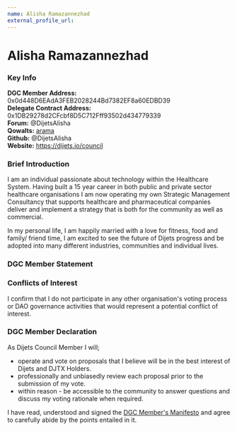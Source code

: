 ```yaml
---
name: Alisha Ramazannezhad
external_profile_url:
---
```


# Alisha Ramazannezhad

### Key Info

**DGC Member Address:** 0x0d448D6EAdA3FEB2028244Bd7382EF8a60EDBD39  
**Delegate Contract Address:** 0x1DB29278d2CFcbf8D5C712Fff93502d434779339  
**Forum:** @DijetsAlisha  
**Qowalts:** [arama](https://redirect.dijets.io/#/@arama:dijets.org)  
**Github:** @DijetsAlisha  
**Website:** https://dijets.io/council  

### Brief Introduction
I am an individual passionate about technology within the Healthcare System. Having built a 15 year career in both public and private sector healthcare organisations I am now operating my own Strategic Management Consultancy that supports healthcare and pharmaceutical companies deliver and implement a strategy that is both for the community as well as commercial. 

In my personal life, I am happily married with a love for fitness, food and family/ friend time, I am excited to see the future of Dijets progress and be adopted into many different industries, communities and individual lives. 

### DGC Member Statement


### Conflicts of Interest

I confirm that I do not participate in any other organisation's voting process or DAO governance activities that would represent a potential conflict of interest.

### DGC Member Declaration

As Dijets Council Member I will;

 - operate and vote on proposals that I believe will be in the best interest of Dijets and DJTX Holders.
 - professionally and unbiasedly review each proposal prior to the submission of my vote.
 - within reason - be accessible to the community to answer questions and discuss my voting rationale when required.

I have read, understood and signed the [DGC Member's Manifesto](https://dijets.io/manifesto) and agree to carefully abide by the points entailed in it.
